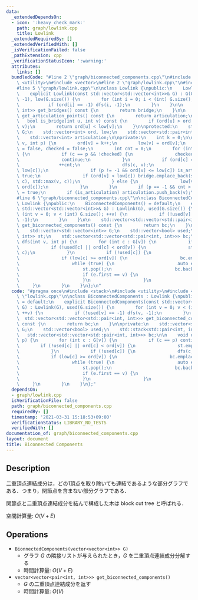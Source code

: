 ```yaml
---
data:
  _extendedDependsOn:
  - icon: ':heavy_check_mark:'
    path: graph/lowlink.cpp
    title: Lowlink
  _extendedRequiredBy: []
  _extendedVerifiedWith: []
  _isVerificationFailed: false
  _pathExtension: cpp
  _verificationStatusIcon: ':warning:'
  attributes:
    links: []
  bundledCode: "#line 2 \"graph/biconnected_components.cpp\"\n#include <stack>\n#include\
    \ <utility>\n#include <vector>\n#line 2 \"graph/lowlink.cpp\"\n#include <algorithm>\n\
    #line 5 \"graph/lowlink.cpp\"\n\nclass Lowlink {\npublic:\n    Lowlink() = default;\n\
    \    explicit Lowlink(const std::vector<std::vector<int>>& G) : G(G), ord(G.size(),\
    \ -1), low(G.size()) {\n        for (int i = 0; i < (int) G.size(); ++i) {\n \
    \           if (ord[i] == -1) dfs(i, -1);\n        }\n    }\n\n    std::vector<std::pair<int,\
    \ int>> get_bridges() const {\n        return bridge;\n    }\n\n    std::vector<int>\
    \ get_articulation_points() const {\n        return articulation;\n    }\n\n \
    \   bool is_bridge(int u, int v) const {\n        if (ord[u] > ord[v]) std::swap(u,\
    \ v);\n        return ord[u] < low[v];\n    }\n\nprotected:\n    std::vector<std::vector<int>>\
    \ G;\n    std::vector<int> ord, low;\n    std::vector<std::pair<int, int>> bridge;\n\
    \    std::vector<int> articulation;\n\nprivate:\n    int k = 0;\n\n    void dfs(int\
    \ v, int p) {\n        ord[v] = k++;\n        low[v] = ord[v];\n        bool is_articulation\
    \ = false, checked = false;\n        int cnt = 0;\n        for (int c : G[v])\
    \ {\n            if (c == p && !checked) {\n                checked = true;\n\
    \                continue;\n            }\n            if (ord[c] == -1) {\n \
    \               ++cnt;\n                dfs(c, v);\n                low[v] = std::min(low[v],\
    \ low[c]);\n                if (p != -1 && ord[v] <= low[c]) is_articulation =\
    \ true;\n                if (ord[v] < low[c]) bridge.emplace_back(std::min(v,\
    \ c), std::max(v, c));\n            } else {\n                low[v] = std::min(low[v],\
    \ ord[c]);\n            }\n        }\n        if (p == -1 && cnt > 1) is_articulation\
    \ = true;\n        if (is_articulation) articulation.push_back(v);\n    }\n};\n\
    #line 6 \"graph/biconnected_components.cpp\"\n\nclass BiconnectedComponents :\
    \ Lowlink {\npublic:\n    BiconnectedComponents() = default;\n    explicit BiconnectedComponents(const\
    \ std::vector<std::vector<int>>& G) : Lowlink(G), used(G.size()) {\n        for\
    \ (int v = 0; v < (int) G.size(); ++v) {\n            if (!used[v] == -1) dfs(v,\
    \ -1);\n        }\n    }\n\n    std::vector<std::vector<std::pair<int, int>>>\
    \ get_biconnected_components() const {\n        return bc;\n    }\n\nprivate:\n\
    \    std::vector<std::vector<int>> G;\n    std::vector<bool> used;\n    std::stack<std::pair<int,\
    \ int>> st;\n    std::vector<std::vector<std::pair<int, int>>> bc;\n\n    void\
    \ dfs(int v, int p) {\n        for (int c : G[v]) {\n            if (c == p) continue;\n\
    \            if (!used[c] || ord[c] < ord[v]) {\n                st.emplace(v,\
    \ c);\n            }\n            if (!used[c]) {\n                dfs(c, v);\n\
    \                if (low[c] >= ord[v]) {\n                    bc.emplace_back();\n\
    \                    while (true) {\n                        auto e = st.top();\n\
    \                        st.pop();\n                        bc.back().push_back(e);\n\
    \                        if (e.first == v) {\n                            break;\n\
    \                        }\n                    }\n                }\n       \
    \     }\n        }\n    }\n};\n"
  code: "#pragma once\n#include <stack>\n#include <utility>\n#include <vector>\n#include\
    \ \"lowlink.cpp\"\n\nclass BiconnectedComponents : Lowlink {\npublic:\n    BiconnectedComponents()\
    \ = default;\n    explicit BiconnectedComponents(const std::vector<std::vector<int>>&\
    \ G) : Lowlink(G), used(G.size()) {\n        for (int v = 0; v < (int) G.size();\
    \ ++v) {\n            if (!used[v] == -1) dfs(v, -1);\n        }\n    }\n\n  \
    \  std::vector<std::vector<std::pair<int, int>>> get_biconnected_components()\
    \ const {\n        return bc;\n    }\n\nprivate:\n    std::vector<std::vector<int>>\
    \ G;\n    std::vector<bool> used;\n    std::stack<std::pair<int, int>> st;\n \
    \   std::vector<std::vector<std::pair<int, int>>> bc;\n\n    void dfs(int v, int\
    \ p) {\n        for (int c : G[v]) {\n            if (c == p) continue;\n    \
    \        if (!used[c] || ord[c] < ord[v]) {\n                st.emplace(v, c);\n\
    \            }\n            if (!used[c]) {\n                dfs(c, v);\n    \
    \            if (low[c] >= ord[v]) {\n                    bc.emplace_back();\n\
    \                    while (true) {\n                        auto e = st.top();\n\
    \                        st.pop();\n                        bc.back().push_back(e);\n\
    \                        if (e.first == v) {\n                            break;\n\
    \                        }\n                    }\n                }\n       \
    \     }\n        }\n    }\n};"
  dependsOn:
  - graph/lowlink.cpp
  isVerificationFile: false
  path: graph/biconnected_components.cpp
  requiredBy: []
  timestamp: '2021-03-31 15:18:53+09:00'
  verificationStatus: LIBRARY_NO_TESTS
  verifiedWith: []
documentation_of: graph/biconnected_components.cpp
layout: document
title: Biconnected Components
---
```


## Description

二重頂点連結成分は，どの1頂点を取り除いても連結であるような部分グラフである．つまり，関節点を含まない部分グラフである．

関節点と二重頂点連結成分を結んで構成した木は block cut tree と呼ばれる．

空間計算量: $O(V + E)$

## Operations

- `BionnectedComponents(vector<vector<int>> G)`
    - グラフ $G$ の隣接リストが与えられたとき，$G$ を二重頂点連結成分分解する
    - 時間計算量: $O(V + E)$
- `vector<vector<pair<int, int>>> get_biconnected_components()`
    - $G$ の二重頂点連結成分を返す
    - 時間計算量: $O(V)$